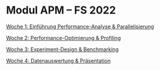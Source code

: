 # Modul APM – FS 2022

[Woche 1: Einführung Performance-Analyse & Parallelisierung](week-01)

[Woche 2: Performance-Optimierung & Profiling](week-02)

[Woche 3: Experiment-Design & Benchmarking](week-03)

[Woche 4: Datenauswertung & Präsentation](week-04)
